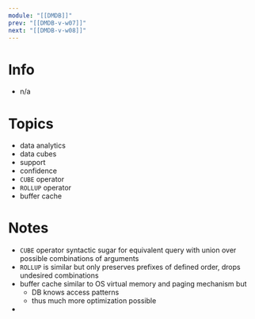 ```yaml
---
module: "[[DMDB]]"
prev: "[[DMDB-v-w07]]"
next: "[[DMDB-v-w08]]"
---
```



# Info
- n/a


# Topics
- data analytics
- data cubes
- support
- confidence
- `CUBE` operator
- `ROLLUP` operator
- buffer cache


# Notes
- `CUBE` operator syntactic sugar for equivalent query with union over possible combinations of arguments
- `ROLLUP` is similar but only preserves prefixes of defined order, drops undesired combinations
- buffer cache similar to OS virtual memory and paging mechanism but 
	- DB knows access patterns
	- thus much more optimization possible
- 
